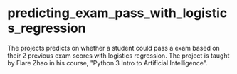 # predicting_exam_pass_with_logistics_regression
The projects predicts on whether a student could pass a exam based on their 2 previous exam scores with logistics regression. The project is taught by Flare Zhao in his course, "Python 3 Intro to Artificial Intelligence".
